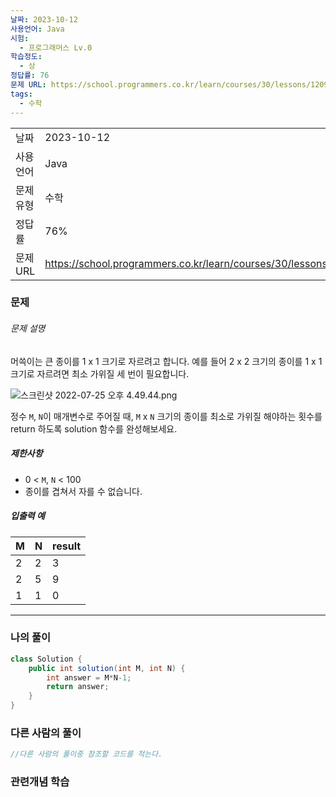 ```yaml
---
날짜: 2023-10-12
사용언어: Java
시험:
  - 프로그래머스 Lv.0
학습정도:
  - 상
정답률: 76
문제 URL: https://school.programmers.co.kr/learn/courses/30/lessons/120922
tags:
  - 수학
---
```

|           |                                                                  |
| --------- | ---------------------------------------------------------------- |
| 날짜      | 2023-10-12                                                       |
| 사용 언어 | Java                                                             |
| 문제 유형 | 수학                                                             |
| 정답률    | 76%                                                              |
| 문제 URL  | https://school.programmers.co.kr/learn/courses/30/lessons/120922 |

### 문제

###### 문제 설명

머쓱이는 큰 종이를 1 x 1 크기로 자르려고 합니다. 예를 들어 2 x 2 크기의 종이를 1 x 1 크기로 자르려면 최소 가위질 세 번이 필요합니다.

![스크린샷 2022-07-25 오후 4.49.44.png](https://grepp-programmers.s3.ap-northeast-2.amazonaws.com/files/production/37cec804-18c5-4c58-95fc-37b4d52e6e7f/%E1%84%89%E1%85%B3%E1%84%8F%E1%85%B3%E1%84%85%E1%85%B5%E1%86%AB%E1%84%89%E1%85%A3%E1%86%BA%202022-07-25%20%E1%84%8B%E1%85%A9%E1%84%92%E1%85%AE%204.49.44.png)

정수 `M`, `N`이 매개변수로 주어질 때, `M` x `N` 크기의 종이를 최소로 가위질 해야하는 횟수를 return 하도록 solution 함수를 완성해보세요.

##### 제한사항

- 0 < `M`, `N` < 100
- 종이를 겹쳐서 자를 수 없습니다.

##### 입출력 예

|M|N|result|
|---|---|---|
|2|2|3|
|2|5|9|
|1|1|0|

---
### 나의 풀이

```java
class Solution {
    public int solution(int M, int N) {
        int answer = M*N-1;
        return answer;
    }
}
```

### 다른 사람의 풀이

```java
//다른 사람의 풀이중 참조할 코드를 적는다.
```

### 관련개념 학습
